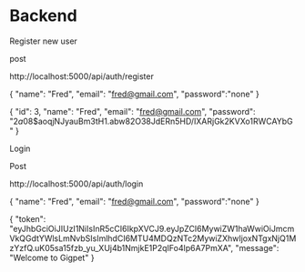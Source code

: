 # Backend

Register new user

post

http://localhost:5000/api/auth/register

{
"name": "Fred",
"email": "fred@gmail.com",
"password":"none"
}

{
"id": 3,
"name": "Fred",
"email": "fred@gmail.com",
"password": "$2a$08\$aoqjNJyauBm3tH1.abw82O38JdERn5HD/IXARjGk2KVXo1RWCAYbG"
}

Login

Post

http://localhost:5000/api/auth/login

{
"name": "Fred",
"email": "fred@gmail.com",
"password":"none"
}

{
"token": "eyJhbGciOiJIUzI1NiIsInR5cCI6IkpXVCJ9.eyJpZCI6MywiZW1haWwiOiJmcmVkQGdtYWlsLmNvbSIsImlhdCI6MTU4MDQzNTc2MywiZXhwIjoxNTgxNjQ1MzYzfQ.uK05sa15fzb_yu_XUj4b1NmjkE1P2qIFo4lp6A7PmXA",
"message": "Welcome to Gigpet"
}
